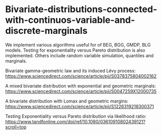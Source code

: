 # Bivariate-distributions-connected-with-continuos-variable-and-discrete-marginals
We implement various algorithms useful for of BEG, BGG, GMDP, BLG  models. Testing for exponentiality versus Pareto distribution is also implemented. Others include random variable simulation, quantiles and marginals.

Bivariate gamma-geometric law and its induced Lévy process: https://www.sciencedirect.com/science/article/pii/S0378375804002162

A mixed bivariate distribution with exponential and geometric marginals: https://www.sciencedirect.com/science/article/pii/S0047259X12000735

A bivariate distribution with Lomax and geometric margins: https://www.sciencedirect.com/science/article/pii/S1226319218300371

Testing Exponentiality versus Pareto distribution via likelihood ratio: https://www.tandfonline.com/doi/ref/10.1080/03610910802439121?scroll=top
